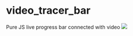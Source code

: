 # video_tracer_bar
Pure JS live progress bar connected with video 
<img src="https://scontent.fcai20-2.fna.fbcdn.net/v/t1.0-9/129620572_3265757970201989_6433811384762523537_o.jpg?_nc_cat=104&ccb=2&_nc_sid=b9115d&_nc_eui2=AeHWF15KN_WcXNg8MW8485mGqqr5rrROxB-qqvmutE7EHyT2uIZFxSerUHIdbKpuvN2Z4NAUZ10OYeUomab9P9cJ&_nc_ohc=q1kbmMcwM6MAX9dK6h-&_nc_ht=scontent.fcai20-2.fna&oh=8c3b45b9b3b27ff25b93f33db66fd0fc&oe=5FEE3E79">

